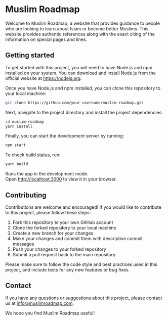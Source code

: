 # Muslim Roadmap

Welcome to Muslim Roadmap, a website that provides guidance to people who are looking to learn about Islam or become better Muslims. This website provides authentic references along with the exact citing of the information on special pages and lines.

## Getting started

To get started with this project, you will need to have Node.js and npm installed on your system. You can download and install Node.js from the official website at https://nodejs.org.

Once you have Node.js and npm installed, you can clone this repository to your local machine:

```bash
git clone https://github.com/your-username/muslim-roadmap.git
```

Next, navigate to the project directory and install the project dependencies:

```bash
cd muslim-roadmap
yarn install
```

Finally, you can start the development server by running:

```bash
npm start
```

To check build status, run:

```bash
yarn build
```

Runs the app in the development mode.\
Open [http://localhost:3000](http://localhost:3000) to view it in your browser.

## Contributing

Contributions are welcome and encouraged! If you would like to contribute to this project, please follow these steps:

1. Fork this repository to your own GitHub account
2. Clone the forked repository to your local machine
3. Create a new branch for your changes
4. Make your changes and commit them with descriptive commit messages
5. Push your changes to your forked repository
6. Submit a pull request back to the main repository

Please make sure to follow the code style and best practices used in this project, and include tests for any new features or bug fixes.

## Contact

If you have any questions or suggestions about this project, please contact us at info@muslimroadmap.com.

We hope you find Muslim Roadmap useful!
